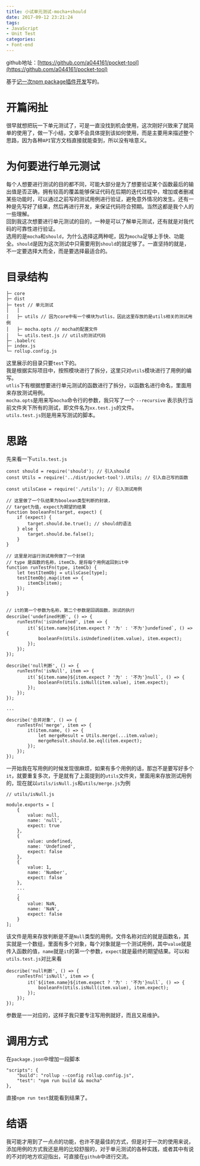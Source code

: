 ```yaml
---
title: 小试单元测试-mocha+should
date: 2017-09-12 23:21:24
tags:
- JavaScript
- Unit Test
categories: 
- Font-end
---
```


github地址：[https://github.com/a044161/pocket-tool](https://github.com/a044161/pocket-tool)  

基于[记一次npm package插件开发](https://wengwang.me/Font-end/Font-end/记一次npm-package插件开发/)写的。

# 开篇闲扯

很早就想把玩一下单元测试了，可是一直没找到机会使用，这次刚好兴致来了就简单的使用了，做一下小结，文章不会具体提到该如何使用，而是主要用来描述整个思路，因为各种`API`官方文档直接就能查到，所以没有啥意义。

<!-- more -->

# 为何要进行单元测试

每个人想要进行测试的目的都不同，可能大部分是为了想要验证某个函数最后的输出值是否正确，拥有较高的覆盖能够保证代码在后期的迭代过程中，增加或者删减某些功能时，可以通过之前写的测试用例进行验证，避免意外情况的发生。还有一种是先写好了结果，然后再进行开发，来保证代码符合预期。当然这都是我个人的一些理解。  
回到我这次想要进行单元测试的目的，一种是可以了解单元测试，还有就是对我代码的可靠性进行验证。  
选用的是`mocha`和`should`，为什么选择这两种呢，因为`mocha`足够上手快、功能全。`should`是因为这次测试中只需要用到`should`的就足够了。一直坚持的就是，不一定要选择大而全，而是要选择最适合的。

# 目录结构

```
├─ core 
├─ dist
├─ test // 单元测试
│   │ 
│   ├─ utils // 因为core中有一个模块为utlis，因此这里存放的是utils相关的测试用例
│   ├─ mocha.opts // mocha的配置文件
│   └─ utils.test.js // utils的测试代码
├─ .babelrc
├─ index.js
└─ rollup.config.js
```

这里展示的目录只要`test`下的。  
我是根据实际项目中，按照模块进行了拆分，这里只对`utils`模块进行了用例的编写。  
`utlis`下有根据想要进行单元测试的函数进行了拆分，以函数名进行命名，里面用来存放测试用例。  
`mocha.opts`是用来写`mocha`命令行的参数，我只写了一个 `--recursive` 表示执行当前文件夹下所有的测试，即文件名为`xx.test.js`的文件。  
`utils.test.js`则是用来写测试的脚本。

# 思路

先来看一下`utils.test.js`

```
const should = require('should'); // 引入should
const Utils = require('../dist/pocket-tool').Utils; // 引入自己写的函数

const utilsCase = require('./utils'); // 引入测试用例

// 这里做了一个队结果为boolean类型判断的封装，
// target为值，expect为期望的结果
function booleanFn(target, expect) {
	if (expect) {
		target.should.be.true(); // should的语法
	} else {
		target.should.be.false();
	}
}

// 这里是对运行测试用例做了一个封装
// type 是函数的名称，itemCb，是将每个用例返回到it中
function runTestFn(type, itemCb) {
	let testItemObj = utilsCase[type];
	testItemObj.map(item => {
		itemCb(item);
	});
}


// it的第一个参数为名称，第二个参数是回调函数，测试的执行
describe('undefined判断', () => {
	runTestFn('isUndefined', item => {
		it(`${item.name}${item.expect ? '为' : '不为'}undefined`, () => {
			booleanFn(Utils.isUndefined(item.value), item.expect);
		});
	});
});

describe('null判断', () => {
	runTestFn('isNull', item => {
		it(`${item.name}${item.expect ? '为' : '不为'}null`, () => {
			booleanFn(Utils.isNull(item.value), item.expect);
		});
	});
});

...

describe('合并对象', () => {
	runTestFn('merge', item => {
		it(item.name, () => {
			let mergeResult = Utils.merge(...item.value);
			mergeResult.should.be.eql(item.expect);
		});
	});
});
```

一开始我在写用例的时候发现很麻烦，如果有多个用例的话，那岂不是要写好多个`it`，就要重复多次，于是就有了上面提到的`utils`文件夹，里面用来存放测试用例的，现在就以`utils/isNull.js`和`utils/merge.js`为例

```
// utils/isNull.js

module.exports = [
	{
		value: null,
		name: 'null',
		expect: true
	},
	{
		value: undefined,
		name: 'Undefined',
		expect: false
	},
	{
		value: 1,
		name: 'Number',
		expect: false
	},
	...
	,
	{
		value: NaN,
		name: 'NaN',
		expect: false
	}
];
```
该文件是用来存放判断是不是`Null`类型的用例，文件名称对应的就是函数名，其实就是一个数组，里面有多个对象，每个对象就是一个测试用例，其中`value`就是传入函数的值，`name`就是`it`的第一个参数，`expect`就是最终的期望结果。可以和`utils.test.js`对比来看

```
describe('null判断', () => {
	runTestFn('isNull', item => {
		it(`${item.name}${item.expect ? '为' : '不为'}null`, () => {
			booleanFn(Utils.isNull(item.value), item.expect);
		});
	});
});
```
参数是一一对应的，这样子我只要专注写用例就好，而且又易维护。

# 调用方式

在`package.json`中增加一段脚本
```
"scripts": {
	"build": "rollup --config rollup.config.js",
	"test": "npm run build && mocha"
},
```
直接`npm run test`就能看到结果了。

# 结语

我可能才用到了一点点的功能，也许不是最佳的方式，但是对于一次的使用来说，添加用例的方式我还是用的比较舒服的，对于单元测试的各种实践，或者其中有说的不对的地方欢迎指出，可直接在`github`中进行交流。